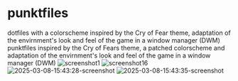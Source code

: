 # punktfiles
dotfiles with a colorscheme inspired by the Cry of Fear theme, adaptation of the envirnment's look and feel of the game in a window manager (DWM) punktfiles inspired by the Cry of Fears theme, a patched colorscheme and adaptation of the envirnment's look and feel of the game in a window manager (DWM)
![screenshot1](https://github.com/user-attachments/assets/f961f974-f7f0-4349-9bc6-104437cf5ea8)
![screenshot16](https://github.com/user-attachments/assets/eff2d4ce-ab37-498b-a0ab-b0c98291fe73)
![2025-03-08-15:43:28-screenshot](https://github.com/user-attachments/assets/24de1b94-dd58-402d-b3e4-db927e9159e7)
![2025-03-08-15:43:35-screenshot](https://github.com/user-attachments/assets/63eb1888-fbcf-4e4e-88e4-2ad43348e524)
